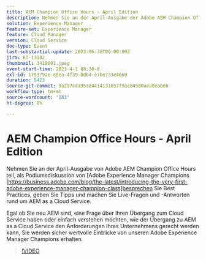 ```yaml
---
title: AEM Champion Office Hours - April Edition
description: Nehmen Sie an der April-Ausgabe der Adobe AEM Champion Office Hours teil, besprechen Sie als Panel of Adobe Experience Manager Champions Best Practices, tauschen Sie Tipps aus und machen Sie sich mit einem Live-Q&A rund um AEM as a Cloud Service vertraut. Egal ob Sie neu AEM sind, eine Frage über Ihren Übergang zum Cloud Service haben oder einfach verstehen möchten, wie der Übergang zu AEM as a Cloud Service den Anforderungen Ihres Unternehmens gerecht werden kann, Sie werden sicher wertvolle Einblicke von unseren Adobe Experience Manager Champions erhalten.
solution: Experience Manager
feature-set: Experience Manager
feature: Cloud Manager
version: Cloud Service
doc-type: Event
last-substantial-update: 2023-06-30T00:00:00Z
jira: KT-13182
thumbnail: 3419001.jpeg
event-start-time: 2023-4-1 08:30-8
exl-id: 1793792e-e8ea-4f39-bdb4-e7be733e4660
duration: 5423
source-git-commit: 9a297cda953d4414131657f9ac84580aea0eabeb
workflow-type: tm+mt
source-wordcount: '183'
ht-degree: 0%

---
```


# AEM Champion Office Hours - April Edition

Nehmen Sie an der April-Ausgabe von Adobe AEM Champion Office Hours teil, als Podiumsdiskussion von [Adobe Experience Manager Champions |https://business.adobe.com/blog/the-latest/introducing-the-very-first-adobe-experience-manager-champion-class]besprechen Sie Best Practices, geben Sie Tipps und machen Sie Live-Fragen und -Antworten rund um AEM as a Cloud Service.

Egal ob Sie neu AEM sind, eine Frage über Ihren Übergang zum Cloud Service haben oder einfach verstehen möchten, wie der Übergang zu AEM as a Cloud Service den Anforderungen Ihres Unternehmens gerecht werden kann, Sie werden sicher wertvolle Einblicke von unseren Adobe Experience Manager Champions erhalten.

>[!VIDEO](https://video.tv.adobe.com/v/3419001/?learn=on)
